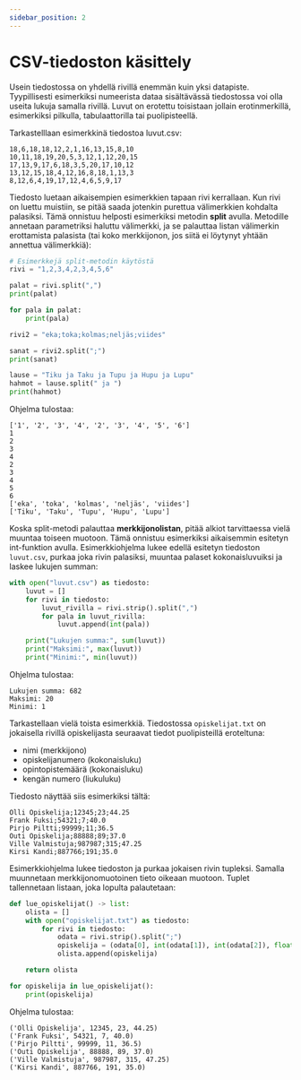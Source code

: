 ```yaml
---
sidebar_position: 2
---
```


# CSV-tiedoston käsittely

Usein tiedostossa on yhdellä rivillä enemmän kuin yksi datapiste. Tyypillisesti esimerkiksi numeerista dataa sisältävässä tiedostossa voi olla useita lukuja samalla rivillä. Luvut on erotettu toisistaan jollain erotinmerkillä, esimerkiksi pilkulla, tabulaattorilla tai puolipisteellä.

Tarkastelllaan esimerkkinä tiedostoa luvut.csv:

```
18,6,18,18,12,2,1,16,13,15,8,10
10,11,18,19,20,5,3,12,1,12,20,15
17,13,9,17,6,18,3,5,20,17,10,12
13,12,15,18,4,12,16,8,18,1,13,3
8,12,6,4,19,17,12,4,6,5,9,17
 ```

Tiedosto luetaan aikaisempien esimerkkien tapaan rivi kerrallaan. Kun rivi on luettu muistiin, se pitää saada jotenkin purettua välimerkkien kohdalta palasiksi. Tämä onnistuu helposti esimerkiksi metodin **split** avulla. Metodille annetaan parametriksi haluttu välimerkki, ja se palauttaa listan välimerkin erottamista palasista (tai koko merkkijonon, jos siitä ei löytynyt yhtään annettua välimerkkiä):

```python 
# Esimerkkejä split-metodin käytöstä
rivi = "1,2,3,4,2,3,4,5,6"

palat = rivi.split(",")
print(palat)

for pala in palat:
    print(pala)

rivi2 = "eka;toka;kolmas;neljäs;viides"

sanat = rivi2.split(";")
print(sanat)

lause = "Tiku ja Taku ja Tupu ja Hupu ja Lupu"
hahmot = lause.split(" ja ")
print(hahmot)
 ```

Ohjelma tulostaa:
```
['1', '2', '3', '4', '2', '3', '4', '5', '6']
1
2
3
4
2
3
4
5
6
['eka', 'toka', 'kolmas', 'neljäs', 'viides']
['Tiku', 'Taku', 'Tupu', 'Hupu', 'Lupu']
 ```

Koska split-metodi palauttaa **merkkijonolistan**, pitää alkiot tarvittaessa vielä muuntaa toiseen muotoon. Tämä onnistuu esimerkiksi aikaisemmin esitetyn int-funktion avulla.
Esimerkkiohjelma lukee edellä esitetyn tiedoston `luvut.csv`, purkaa joka rivin palasiksi, muuntaa palaset kokonaisluvuiksi ja laskee lukujen summan:

```python 
with open("luvut.csv") as tiedosto:
    luvut = []
    for rivi in tiedosto:
        luvut_rivilla = rivi.strip().split(",")
        for pala in luvut_rivilla:
            luvut.append(int(pala))

    print("Lukujen summa:", sum(luvut))
    print("Maksimi:", max(luvut))
    print("Minimi:", min(luvut))
 ```

Ohjelma tulostaa:
```
Lukujen summa: 682
Maksimi: 20
Minimi: 1
 ```

Tarkastellaan vielä toista esimerkkiä. Tiedostossa `opiskelijat.txt` on jokaisella rivillä opiskelijasta seuraavat tiedot puolipisteillä eroteltuna:

- nimi (merkkijono)
- opiskelijanumero (kokonaisluku)
- opintopistemäärä (kokonaisluku)
- kengän numero (liukuluku)

Tiedosto näyttää siis esimerkiksi tältä:

```
Olli Opiskelija;12345;23;44.25
Frank Fuksi;54321;7;40.0
Pirjo Piltti;99999;11;36.5
Outi Opiskelija;88888;89;37.0
Ville Valmistuja;987987;315;47.25
Kirsi Kandi;887766;191;35.0
 ```

Esimerkkiohjelma lukee tiedoston ja purkaa jokaisen rivin tupleksi. Samalla muunnetaan merkkijonomuotoinen tieto oikeaan muotoon. Tuplet tallennetaan listaan, joka lopulta palautetaan:

```python 
def lue_opiskelijat() -> list:
    olista = []
    with open("opiskelijat.txt") as tiedosto:
        for rivi in tiedosto:
            odata = rivi.strip().split(";")
            opiskelija = (odata[0], int(odata[1]), int(odata[2]), float(odata[3]))
            olista.append(opiskelija)

    return olista

for opiskelija in lue_opiskelijat():
    print(opiskelija)
 ```

Ohjelma tulostaa:
```
('Olli Opiskelija', 12345, 23, 44.25)
('Frank Fuksi', 54321, 7, 40.0)
('Pirjo Piltti', 99999, 11, 36.5)
('Outi Opiskelija', 88888, 89, 37.0)
('Ville Valmistuja', 987987, 315, 47.25)
('Kirsi Kandi', 887766, 191, 35.0)
 ```
